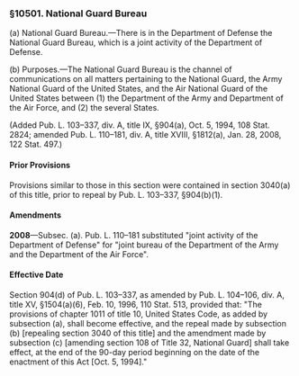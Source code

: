### §10501. National Guard Bureau ###

(a) National Guard Bureau.—There is in the Department of Defense the National Guard Bureau, which is a joint activity of the Department of Defense.

(b) Purposes.—The National Guard Bureau is the channel of communications on all matters pertaining to the National Guard, the Army National Guard of the United States, and the Air National Guard of the United States between (1) the Department of the Army and Department of the Air Force, and (2) the several States.

(Added Pub. L. 103–337, div. A, title IX, §904(a), Oct. 5, 1994, 108 Stat. 2824; amended Pub. L. 110–181, div. A, title XVIII, §1812(a), Jan. 28, 2008, 122 Stat. 497.)

#### Prior Provisions ####

Provisions similar to those in this section were contained in section 3040(a) of this title, prior to repeal by Pub. L. 103–337, §904(b)(1).

#### Amendments ####

**2008**—Subsec. (a). Pub. L. 110–181 substituted "joint activity of the Department of Defense" for "joint bureau of the Department of the Army and the Department of the Air Force".

#### Effective Date ####

Section 904(d) of Pub. L. 103–337, as amended by Pub. L. 104–106, div. A, title XV, §1504(a)(6), Feb. 10, 1996, 110 Stat. 513, provided that: "The provisions of chapter 1011 of title 10, United States Code, as added by subsection (a), shall become effective, and the repeal made by subsection (b) [repealing section 3040 of this title] and the amendment made by subsection (c) [amending section 108 of Title 32, National Guard] shall take effect, at the end of the 90-day period beginning on the date of the enactment of this Act [Oct. 5, 1994]."